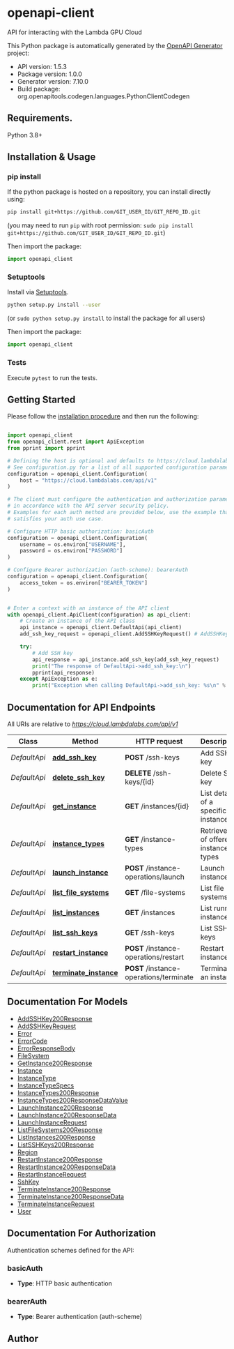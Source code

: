 # openapi-client
API for interacting with the Lambda GPU Cloud

This Python package is automatically generated by the [OpenAPI Generator](https://openapi-generator.tech) project:

- API version: 1.5.3
- Package version: 1.0.0
- Generator version: 7.10.0
- Build package: org.openapitools.codegen.languages.PythonClientCodegen

## Requirements.

Python 3.8+

## Installation & Usage
### pip install

If the python package is hosted on a repository, you can install directly using:

```sh
pip install git+https://github.com/GIT_USER_ID/GIT_REPO_ID.git
```
(you may need to run `pip` with root permission: `sudo pip install git+https://github.com/GIT_USER_ID/GIT_REPO_ID.git`)

Then import the package:
```python
import openapi_client
```

### Setuptools

Install via [Setuptools](http://pypi.python.org/pypi/setuptools).

```sh
python setup.py install --user
```
(or `sudo python setup.py install` to install the package for all users)

Then import the package:
```python
import openapi_client
```

### Tests

Execute `pytest` to run the tests.

## Getting Started

Please follow the [installation procedure](#installation--usage) and then run the following:

```python

import openapi_client
from openapi_client.rest import ApiException
from pprint import pprint

# Defining the host is optional and defaults to https://cloud.lambdalabs.com/api/v1
# See configuration.py for a list of all supported configuration parameters.
configuration = openapi_client.Configuration(
    host = "https://cloud.lambdalabs.com/api/v1"
)

# The client must configure the authentication and authorization parameters
# in accordance with the API server security policy.
# Examples for each auth method are provided below, use the example that
# satisfies your auth use case.

# Configure HTTP basic authorization: basicAuth
configuration = openapi_client.Configuration(
    username = os.environ["USERNAME"],
    password = os.environ["PASSWORD"]
)

# Configure Bearer authorization (auth-scheme): bearerAuth
configuration = openapi_client.Configuration(
    access_token = os.environ["BEARER_TOKEN"]
)


# Enter a context with an instance of the API client
with openapi_client.ApiClient(configuration) as api_client:
    # Create an instance of the API class
    api_instance = openapi_client.DefaultApi(api_client)
    add_ssh_key_request = openapi_client.AddSSHKeyRequest() # AddSSHKeyRequest | 

    try:
        # Add SSH key
        api_response = api_instance.add_ssh_key(add_ssh_key_request)
        print("The response of DefaultApi->add_ssh_key:\n")
        pprint(api_response)
    except ApiException as e:
        print("Exception when calling DefaultApi->add_ssh_key: %s\n" % e)

```

## Documentation for API Endpoints

All URIs are relative to *https://cloud.lambdalabs.com/api/v1*

Class | Method | HTTP request | Description
------------ | ------------- | ------------- | -------------
*DefaultApi* | [**add_ssh_key**](docs/DefaultApi.md#add_ssh_key) | **POST** /ssh-keys | Add SSH key
*DefaultApi* | [**delete_ssh_key**](docs/DefaultApi.md#delete_ssh_key) | **DELETE** /ssh-keys/{id} | Delete SSH key
*DefaultApi* | [**get_instance**](docs/DefaultApi.md#get_instance) | **GET** /instances/{id} | List details of a specific instance
*DefaultApi* | [**instance_types**](docs/DefaultApi.md#instance_types) | **GET** /instance-types | Retrieve list of offered instance types
*DefaultApi* | [**launch_instance**](docs/DefaultApi.md#launch_instance) | **POST** /instance-operations/launch | Launch instances
*DefaultApi* | [**list_file_systems**](docs/DefaultApi.md#list_file_systems) | **GET** /file-systems | List file systems
*DefaultApi* | [**list_instances**](docs/DefaultApi.md#list_instances) | **GET** /instances | List running instances
*DefaultApi* | [**list_ssh_keys**](docs/DefaultApi.md#list_ssh_keys) | **GET** /ssh-keys | List SSH keys
*DefaultApi* | [**restart_instance**](docs/DefaultApi.md#restart_instance) | **POST** /instance-operations/restart | Restart instances
*DefaultApi* | [**terminate_instance**](docs/DefaultApi.md#terminate_instance) | **POST** /instance-operations/terminate | Terminate an instance


## Documentation For Models

 - [AddSSHKey200Response](docs/AddSSHKey200Response.md)
 - [AddSSHKeyRequest](docs/AddSSHKeyRequest.md)
 - [Error](docs/Error.md)
 - [ErrorCode](docs/ErrorCode.md)
 - [ErrorResponseBody](docs/ErrorResponseBody.md)
 - [FileSystem](docs/FileSystem.md)
 - [GetInstance200Response](docs/GetInstance200Response.md)
 - [Instance](docs/Instance.md)
 - [InstanceType](docs/InstanceType.md)
 - [InstanceTypeSpecs](docs/InstanceTypeSpecs.md)
 - [InstanceTypes200Response](docs/InstanceTypes200Response.md)
 - [InstanceTypes200ResponseDataValue](docs/InstanceTypes200ResponseDataValue.md)
 - [LaunchInstance200Response](docs/LaunchInstance200Response.md)
 - [LaunchInstance200ResponseData](docs/LaunchInstance200ResponseData.md)
 - [LaunchInstanceRequest](docs/LaunchInstanceRequest.md)
 - [ListFileSystems200Response](docs/ListFileSystems200Response.md)
 - [ListInstances200Response](docs/ListInstances200Response.md)
 - [ListSSHKeys200Response](docs/ListSSHKeys200Response.md)
 - [Region](docs/Region.md)
 - [RestartInstance200Response](docs/RestartInstance200Response.md)
 - [RestartInstance200ResponseData](docs/RestartInstance200ResponseData.md)
 - [RestartInstanceRequest](docs/RestartInstanceRequest.md)
 - [SshKey](docs/SshKey.md)
 - [TerminateInstance200Response](docs/TerminateInstance200Response.md)
 - [TerminateInstance200ResponseData](docs/TerminateInstance200ResponseData.md)
 - [TerminateInstanceRequest](docs/TerminateInstanceRequest.md)
 - [User](docs/User.md)


<a id="documentation-for-authorization"></a>
## Documentation For Authorization


Authentication schemes defined for the API:
<a id="basicAuth"></a>
### basicAuth

- **Type**: HTTP basic authentication

<a id="bearerAuth"></a>
### bearerAuth

- **Type**: Bearer authentication (auth-scheme)


## Author




